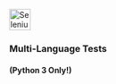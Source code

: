[<img src="https://cdn2.hubspot.net/hubfs/100006/images/SeleniumBaseText_F.png" title="SeleniumBase" align="center" height="38">](https://github.com/seleniumbase/SeleniumBase/blob/master/README.md)
### Multi-Language Tests

#### (Python 3 Only!)
